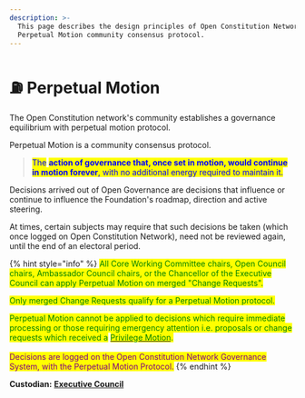 ```yaml
---
description: >-
  This page describes the design principles of Open Constitution Network's
  Perpetual Motion community consensus protocol.
---
```


# ⛽ Perpetual Motion

The Open Constitution network's community establishes a governance equilibrium with perpetual motion protocol.

Perpetual Motion is a community consensus protocol.

> <mark style="color:blue;">The</mark> <mark style="color:blue;"></mark><mark style="color:blue;">**action of governance that, once set in motion, would continue in motion forever**</mark><mark style="color:blue;">, with no additional energy required to maintain it.</mark>&#x20;

Decisions arrived out of Open Governance are decisions that influence or continue to influence the Foundation's roadmap, direction and active steering.

At times, certain subjects may require that such decisions be taken (which once logged on Open Constitution Network), need not be reviewed again, until the end of an electoral period.

{% hint style="info" %}
<mark style="color:green;">All Core Working Committee chairs, Open Council chairs, Ambassador Council chairs, or the Chancellor of the Executive Council can apply Perpetual Motion on merged "Change Requests".</mark>&#x20;

<mark style="color:green;">Only merged Change Requests qualify for a Perpetual Motion protocol.</mark>

<mark style="color:green;">Perpetual Motion cannot be applied to decisions which require immediate processing or those requiring emergency attention i.e. proposals or change requests which received a</mark> [<mark style="color:green;">Privilege Motion</mark>](privilege-motion.md)<mark style="color:green;">.</mark>\
\
<mark style="color:purple;">Decisions are logged on the Open Constitution Network Governance System, with the Perpetual Motion Protocol.</mark>
{% endhint %}

**Custodian:** [**Executive Council**](../../foundation/executive-council.md)
